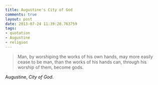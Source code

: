 ```yaml
---
title: Augustine's City of God
comments: true
layout: post
date: 2013-07-24 11:39:28.763759
tags:
- quotation
- Augustine
- religion
---
```


> Man, by worshiping the works of his own hands, may more easily cease to be man, than the works of his hands can, through his worship of them, become gods.

Augustine, *City of God*.
